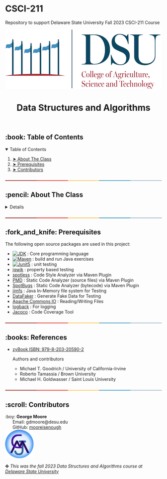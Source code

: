 # CSCI-211

Repository to support Delaware State University Fall 2023 CSCI-211 Course

<p align="center"> 
  <img src="img/dsu-header.png" alt="DSU" width="600" height="192">
</p>
<h1 align="center"> Data Structures and Algorithms </h1>

</br>
<!-- TABLE OF CONTENTS -->
<h2 id="table-of-contents"> :book: Table of Contents</h2>

<details open="open">
  <summary>Table of Contents</summary>
  <ol>
    <li><a href="#about-the-class"> ➤ About The Class</a></li>
    <li><a href="#prerequisites"> ➤ Prerequisites</a></li>
    <li><a href="#contributors"> ➤ Contributors</a></li>
  </ol>
</details>

![-----------------------------------------------------](/img/colored.png)

<!-- ABOUT THE PROJECT
-->
<h2 id="about-the-class"> :pencil: About The Class</h2>
<details>
<p> 
  The exercises in this project are to support students practicing analysis of algorithms, trees, self-balancing search trees, sets and maps, hashing, and graphs. 
  Topics: The following topics will be practiced: 
    <ol>
        <li>Recursion (Review)</li>
        <li>Stacks, Queues, and Deques (Review)</li>
        <li>List and Iterator ADTs</li>
        <li>Trees</li>
        <li>Priority Queues</li>
        <li>Maps, Hash Tables, and Skip Lists</li>
        <li>Search Trees</li>
        <li>Sorting and Selection</li>
        <li>Graph Algorithms</li>
    </ol>
</p>
</details>

![-----------------------------------------------------](/img/colored.png)

<!-- PREREQUISITES -->
<h2 id="prerequisites"> :fork_and_knife: Prerequisites</h2>

<!--This project uses the Java programming language. <br>  -->
The following open source packages are used in this project:

* [![JDK](https://img.shields.io/badge/OpenJDK-purple?style=for-the-badge&logo=openjdk)](https://openjdk.org/) : Core
  programming language
* [![Maven](https://img.shields.io/badge/Maven-black?style=for-the-badge&logo=apachemaven)](https://maven.apache.org/) :
  build and run Java exercises
* [![Junit5](https://img.shields.io/badge/Junit5-green?style=for-the-badge&logo=junit5)](https://junit.org/junit5/) :
  unit testing
* [jqwik](https://github.com/jqwik-team/jqwik) : property based testing
* [spotless](https://github.com/diffplug/spotless/tree/main/plugin-maven) : Code Style Analyzer via Maven Plugin
* [PMD](https://maven.apache.org/plugins/maven-pmd-plugin/) : Static Code Analyzer (source files) via Maven Plugin
* [SpotBugs](https://github.com/spotbugs/spotbugs) : Static Code Analyzer (bytecode) via Maven Plugin
* [jimfs](https://github.com/google/jimfs) : Java In-Memory file system for Testing
* [DataFaker](https://github.com/datafaker-net/datafaker/) : Generate Fake Data for Testing
* [Apache Commons IO](https://commons.apache.org/proper/commons-io/description.html) : Reading/Writing Files
* [logback](https://logback.qos.ch/documentation.html) : For logging
* [Jacoco](https://www.eclemma.org/jacoco/) : Code Coverage Tool

![-----------------------------------------------------](/img/colored.png)

<!-- REFERENCES -->
<h2 id="references"> :books: References</h2>

<ul>
  <li>
    <p>
        <a href="https://learn.zybooks.com/zybook/MooreDataStructAlgoJava6thAug2023_2">zyBook ISBN: 979-8-203-20590-2</a> 
        <p>
            Authors and contributors
            <ul>
                <li>Michael T. Goodrich / University of California-Irvine</li>
                <li>Roberto Tamassia / Brown University</li>
                <li>Michael H. Goldwasser / Saint Louis University</li>
            </ul>
        </p>
    </p>
  </li>
</ul>

![-----------------------------------------------------](/img/colored.png)

<!-- CONTRIBUTORS -->
<h2 id="contributors"> :scroll: Contributors</h2>

<p>
:boy: <b>George Moore</b> 
    <br>
&nbsp;&nbsp;&nbsp;&nbsp;&nbsp; Email: <a>gdmoore@desu.edu</a> 
    <br>
&nbsp;&nbsp;&nbsp;&nbsp;&nbsp; GitHub: <a href="https://github.com/mooreisenough">mooreisenough</a>
    <br>
    <img src="img/mooreisenough.gif" alt="mooreisenough" width="91" height="91" />
</p>
✤ <i>This was the fall 2023 Data Structures and Algorithms course at <a href="https://www.desu.edu/">Delaware State University</a></i>